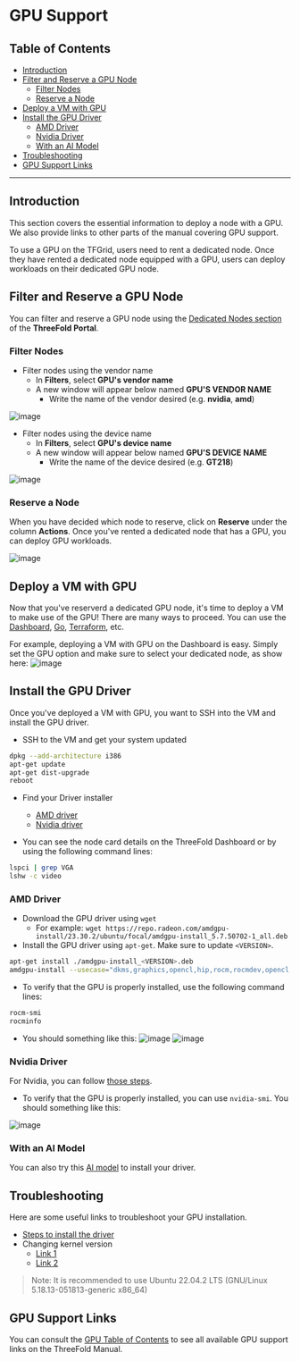 <h1> GPU Support </h1>

<h2> Table of Contents </h2>

- [Introduction](#introduction)
- [Filter and Reserve a GPU Node](#filter-and-reserve-a-gpu-node)
  - [Filter Nodes](#filter-nodes)
  - [Reserve a Node](#reserve-a-node)
- [Deploy a VM with GPU](#deploy-a-vm-with-gpu)
- [Install the GPU Driver](#install-the-gpu-driver)
  - [AMD Driver](#amd-driver)
  - [Nvidia Driver](#nvidia-driver)
  - [With an AI Model](#with-an-ai-model)
- [Troubleshooting](#troubleshooting)
- [GPU Support Links](#gpu-support-links)

***

## Introduction

This section covers the essential information to deploy a node with a GPU. We also provide links to other parts of the manual covering GPU support.

To use a GPU on the TFGrid, users need to rent a dedicated node. Once they have rented a dedicated node equipped with a GPU, users can deploy workloads on their dedicated GPU node. 


## Filter and Reserve a GPU Node

You can filter and reserve a GPU node using the [Dedicated Nodes section](https://dashboard.grid.tf/portal/account-nodes) of the **ThreeFold Portal**.

### Filter Nodes

* Filter nodes using the vendor name
  * In **Filters**, select **GPU's vendor name**
  * A new window will appear below named **GPU'S VENDOR NAME**
    * Write the name of the vendor desired (e.g. **nvidia**, **amd**)

![image](./img/gpu_8.png)

* Filter nodes using the device name
  * In **Filters**, select **GPU's device name**
  * A new window will appear below named **GPU'S DEVICE NAME**
    * Write the name of the device desired (e.g. **GT218**)

![image](./img/gpu_9.png)

### Reserve a Node

When you have decided which node to reserve, click on **Reserve** under the column **Actions**. Once you've rented a dedicated node that has a GPU, you can deploy GPU workloads.

![image](./img/gpu_2.png)

  
## Deploy a VM with GPU

Now that you've reserverd a dedicated GPU node, it's time to deploy a VM to make use of the GPU! There are many ways to proceed. You can use the [Dashboard](../dashboard/solutions/fullVm.md), [Go](../go/grid3_go_gpu.md), [Terraform](../terraform/terraform_gpu_support.md), etc.

For example, deploying a VM with GPU on the Dashboard is easy. Simply set the GPU option and make sure to select your dedicated node, as show here:
![image](./img/gpu_3.png)

## Install the GPU Driver

Once you've deployed a VM with GPU, you want to SSH into the VM and install the GPU driver.

- SSH to the VM and get your system updated
```bash
dpkg --add-architecture i386
apt-get update
apt-get dist-upgrade
reboot
```
- Find your Driver installer
  - [AMD driver](https://www.amd.com/en/support/linux-drivers)
  - [Nvidia driver](https://www.nvidia.com/download/index.aspx)

- You can see the node card details on the ThreeFold Dashboard or by using the following command lines:
```bash
lspci | grep VGA
lshw -c video
```

### AMD Driver

- Download the GPU driver using `wget`
  - For example: `wget https://repo.radeon.com/amdgpu-install/23.30.2/ubuntu/focal/amdgpu-install_5.7.50702-1_all.deb`
- Install the GPU driver using `apt-get`. Make sure to update `<VERSION>`.
```bash
apt-get install ./amdgpu-install_<VERSION>.deb
amdgpu-install --usecase="dkms,graphics,opencl,hip,rocm,rocmdev,opencl,hiplibsdk,mllib,mlsdk" --opencl=rocr --vulkan=pro --opengl=mesa
```
- To verify that the GPU is properly installed, use the following command lines:
```bash
rocm-smi
rocminfo
```
- You should something like this:
![image](./img/gpu_4.png)
![image](./img/gpu_5.png)
 
### Nvidia Driver

For Nvidia, you can follow [those steps](https://linuxize.com/post/how-to-nvidia-drivers-on-ubuntu-20-04/#installing-the-nvidia-drivers-using-the-command-line).
- To verify that the GPU is properly installed, you can use `nvidia-smi`. You should something like this:

 ![image](./img/gpu_6.png)
 
### With an AI Model

You can also try this [AI model](https://github.com/invoke-ai/InvokeAI#getting-started-with-invokeai) to install your driver. 
 
## Troubleshooting

Here are some useful links to troubleshoot your GPU installation.

- [Steps to install the driver](https://amdgpu-install.readthedocs.io/en/latest/index.html)
- Changing kernel version
  - [Link 1](https://linux.how2shout.com/how-to-change-default-kernel-in-ubuntu-22-04-20-04-lts/)
  - [Link 2](https://gist.github.com/chaiyujin/c08e59752c3e238ff3b1a5098322b363)

> Note: It is recommended to use Ubuntu 22.04.2 LTS (GNU/Linux 5.18.13-051813-generic x86_64)

## GPU Support Links

You can consult the [GPU Table of Contents](./gpu_toc.md) to see all available GPU support links on the ThreeFold Manual.